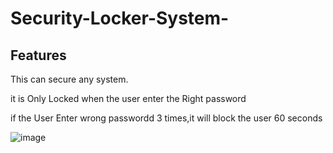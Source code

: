 # Security-Locker-System-

## Features 
This can secure any system.

it is Only Locked when the user enter the Right password 

if the User Enter wrong passwordd 3 times,it will block the user 60 seconds 

![image](https://github.com/user-attachments/assets/d1a4d13e-ee43-4f41-ad36-15a7e45a2619)
